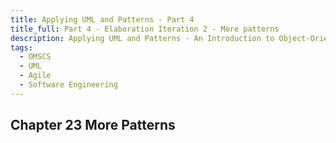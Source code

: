 ```yaml
---
title: Applying UML and Patterns - Part 4
title_full: Part 4 - Elaboration Iteration 2 - More patterns
description: Applying UML and Patterns - An Introduction to Object-Oriented Analysis and Design and Iterative Development, Third Edition
tags:
  - OMSCS
  - UML
  - Agile
  - Software Engineering
---
```


## Chapter 23 More Patterns